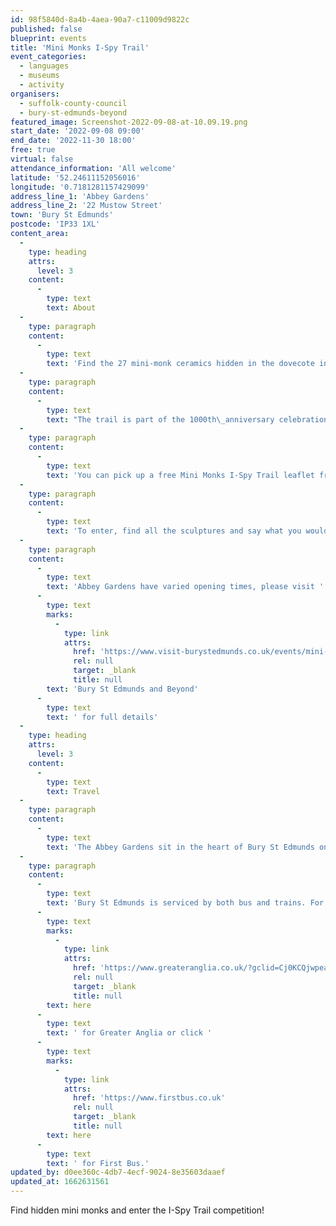 ```yaml
---
id: 98f5840d-8a4b-4aea-90a7-c11009d9822c
published: false
blueprint: events
title: 'Mini Monks I-Spy Trail'
event_categories:
  - languages
  - museums
  - activity
organisers:
  - suffolk-county-council
  - bury-st-edmunds-beyond
featured_image: Screenshot-2022-09-08-at-10.09.19.png
start_date: '2022-09-08 09:00'
end_date: '2022-11-30 18:00'
free: true
virtual: false
attendance_information: 'All welcome'
latitude: '52.24611152056016'
longitude: '0.7181281157429099'
address_line_1: 'Abbey Gardens'
address_line_2: '22 Mustow Street'
town: 'Bury St Edmunds'
postcode: 'IP33 1XL'
content_area:
  -
    type: heading
    attrs:
      level: 3
    content:
      -
        type: text
        text: About
  -
    type: paragraph
    content:
      -
        type: text
        text: 'Find the 27 mini-monk ceramics hidden in the dovecote in the Abbey Gardens and enter the Mini Monks I-Spy Trail Competition!'
  -
    type: paragraph
    content:
      -
        type: text
        text: "The trail is part of the 1000th\_anniversary celebrations of the founding of the Abbey Gardens of St Edmund in Bury St Edmunds."
  -
    type: paragraph
    content:
      -
        type: text
        text: 'You can pick up a free Mini Monks I-Spy Trail leaflet from the Tourist Information Points in the town or download the leaflet from the Bury St Edmunds and Beyond website. Follow the signs in the Abbey gardens to the Dovecote.'
  -
    type: paragraph
    content:
      -
        type: text
        text: 'To enter, find all the sculptures and say what you would like about being a monk in medieval times. Take your completed entry form in person, or post it to: Tourist Information Point, St Edmundsbury Cathedral, Angel Hill, Bury St Edmunds, Suffolk, IP33 1LS. Completed entries must be received by 30 November, 2022. A draw will take place shortly after and winners notified. The competition is open to adults and children.'
  -
    type: paragraph
    content:
      -
        type: text
        text: 'Abbey Gardens have varied opening times, please visit '
      -
        type: text
        marks:
          -
            type: link
            attrs:
              href: 'https://www.visit-burystedmunds.co.uk/events/mini-monks-i-spy-'
              rel: null
              target: _blank
              title: null
        text: 'Bury St Edmunds and Beyond'
      -
        type: text
        text: ' for full details'
  -
    type: heading
    attrs:
      level: 3
    content:
      -
        type: text
        text: Travel
  -
    type: paragraph
    content:
      -
        type: text
        text: 'The Abbey Gardens sit in the heart of Bury St Edmunds on Angel Hill, where there is also a car park. '
  -
    type: paragraph
    content:
      -
        type: text
        text: 'Bury St Edmunds is serviced by both bus and trains. For full timetables, click '
      -
        type: text
        marks:
          -
            type: link
            attrs:
              href: 'https://www.greateranglia.co.uk/?gclid=Cj0KCQjwpeaYBhDXARIsAEzItbFVnmMZIWmRmgupsNawkjqVTwLu3tWqYU6nd-Tyl2Mh0_dWkSbnEg4aAoKSEALw_wcB'
              rel: null
              target: _blank
              title: null
        text: here
      -
        type: text
        text: ' for Greater Anglia or click '
      -
        type: text
        marks:
          -
            type: link
            attrs:
              href: 'https://www.firstbus.co.uk'
              rel: null
              target: _blank
              title: null
        text: here
      -
        type: text
        text: ' for First Bus.'
updated_by: d0ee360c-4db7-4ecf-9024-8e35603daaef
updated_at: 1662631561
---
```

Find hidden mini monks and enter the I-Spy Trail competition!